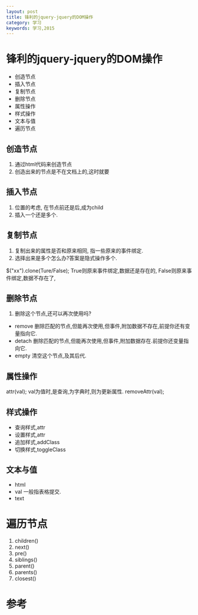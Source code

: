 ```yaml
---
layout: post
title: 锋利的jquery-jquery的DOM操作
category: 学习
keywords: 学习,2015
---
```



# 锋利的jquery-jquery的DOM操作
+ 创造节点
+ 插入节点
+ 复制节点
+ 删除节点
+ 属性操作
+ 样式操作
+ 文本与值
+ 遍历节点

## 创造节点
1. 通过html代码来创造节点
2. 创造出来的节点是不在文档上的,这时就要

## 插入节点
1. 位置的考虑, 在节点前还是后,成为child
2. 插入一个还是多个.

## 复制节点

1. 复制出来的属性是否和原来相同, 指一些原来的事件绑定.
2. 选择出来是多个怎么办?答案是隐式操作多个.

$("xx").clone(Ture/False);
True则原来事件绑定,数据还是存在的,
False则原来事件绑定,数据不存在了,


## 删除节点
1. 删除这个节点,还可以再次使用吗?

+ remove 删除匹配的节点,但能再次使用,但事件,附加数据不存在,前提你还有变量指向它.
+ detach 删除匹配的节点,但能再次使用,但事件,附加数据存在.前提你还变量指向它.
+ empty 清空这个节点,及其后代.


## 属性操作
attr(val);
val为值时,是查询,为字典时,则为更新属性.
removeAttr(val);


## 样式操作
+ 查询样式,attr
+ 设置样式,attr
+ 追加样式,addClass
+ 切换样式,toggleClass


## 文本与值
+ html
+ val 一般指表格提交.
+ text

# 遍历节点
1. children()
2. next()
3. pre()
4. siblings()
5. parent()
6. parents()
7. closest()


# 参考
[1]:锋利的jquery
